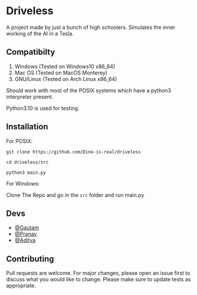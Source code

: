 # Driveless

A project made by just a bunch of high schoolers.
Simulates the inner working of the AI in a Tesla.

## Compatibilty

1) Windows (Tested on Windows10 x86_64)
2) Mac OS (Tested on MacOS Monterey)
3) GNU/Linux (Tested on Arch Linux x86_64)

Should work with most of the POSIX systems which have a python3 interpreter present. 

Python3.10 is used for testing.

## Installation

For POSIX:

`git clone https://github.com/Dino-is-real/driveless`

`cd driveless/src`

`python3 main.py`

For Windows:

Clone The Repo and go in the `src` folder and run main.py

## Devs

- [@Gautam](https://github.com/mrHola21)
- [@Pranav](https://github.com/Dino-is-real)
- [@Aditya](https://github.com/ToyotaHilux29)

## Contributing
Pull requests are welcome. For major changes, please open an issue first to discuss what you would like to change.
Please make sure to update tests as appropriate.
